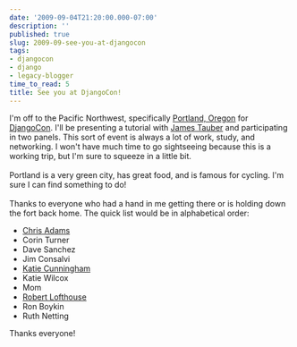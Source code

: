```yaml
---
date: '2009-09-04T21:20:00.000-07:00'
description: ''
published: true
slug: 2009-09-see-you-at-djangocon
tags:
- djangocon
- django
- legacy-blogger
time_to_read: 5
title: See you at DjangoCon!
---
```


I'm off to the Pacific Northwest, specifically <a href="http://en.wikipedia.org/wiki/Portland_Oregon">Portland, Oregon</a> for <a href="http://djangocon.org/">DjangoCon</a>. I'll be presenting a tutorial with <a href="http://jtauber.com/">James Tauber</a> and participating in two panels. This sort of event is always a lot of work, study, and networking. I won't have much time to go sightseeing because this is a working trip, but I'm sure to squeeze in a little bit.<br /><br />Portland is a very green city, has great food, and is famous for cycling. I'm sure I can find something to do!<br /><br />Thanks to everyone who had a hand in me getting there or is holding down the fort back home. The quick list would be in alphabetical order:<br /><ul><li><a href="http://improbable.org/chris">Chris Adams</a></li><li>Corin Turner</li><li>Dave Sanchez</li><li>Jim Consalvi<br /></li><li><a href="http://elephantangelchild.blogspot.com/">Katie Cunningham</a></li><li>Katie Wilcox<br /></li><li>Mom</li><li><a href="http://djangopeople.net/siudesign/">Robert Lofthouse</a></li><li>Ron Boykin</li><li>Ruth Netting </li></ul>Thanks everyone!
